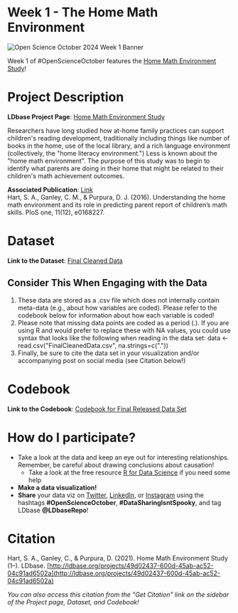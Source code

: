 
# Week 1 - The Home Math Environment

![Open Science October 2024 Week 1 Banner](https://github.com/user-attachments/assets/a2d4713d-daf8-4a4b-94c3-474dfc8d66a7)

Week 1 of #OpenScienceOctober features the [Home Math Environment Study](https://ldbase.org/projects/49d02437-600d-45ab-ac52-04c91ad6502a)!


# Project Description
**LDbase Project Page**: [Home Math Environment Study](https://ldbase.org/projects/49d02437-600d-45ab-ac52-04c91ad6502a)

Researchers have long studied how at-home family practices can support children's reading development, traditionally including things like number of books in the home, use of the local library, and a rich language environment (collectively, the "home literacy environment.") Less is known about the "home math environment". The purpose of this study was to begin to identify what parents are doing in their home that might be related to their children's math achievement outcomes.

**Associated Publication**: [Link](https://journals.plos.org/plosone/article?id=10.1371/journal.pone.0168227#sec030)  
Hart, S. A., Ganley, C. M., & Purpura, D. J. (2016). Understanding the home math environment and its role in predicting parent report of children’s math skills. PloS one, 11(12), e0168227.  

  
# Dataset
**Link to the Dataset**: [Final Cleaned Data](https://ldbase.org/datasets/28729a95-d898-4271-b16e-dc67be8d8689)
## Consider This When Engaging with the Data  
1. These data are stored as a .csv file which does not internally contain meta-data (e.g., about how variables are coded). Please refer to the codebook below for information about how each variable is coded! 
2. Please note that missing data points are coded as a period (.). If you are using R and would prefer to replace these with NA values, you could use syntax that looks like the following when reading in the data set: data <- read.csv("FinalCleanedData.csv", na.strings=c("."))
3. Finally, be sure to cite the data set in your visualization and/or accompanying post on social media (see Citation below!)

   
# Codebook
**Link to the Codebook**: [Codebook for Final Released Data Set](https://ldbase.org/documents/15e8bdce-c8ba-4941-bb51-a419b9746815)  


# How do I participate?
-  Take a look at the data and keep an eye out for interesting relationships. Remember, be careful about drawing conclusions about causation!
   -  Take a look at the free resource [R for Data Science](https://r4ds.hadley.nz/) if you need some help
- **Make a data visualization!**
- **Share** your data viz on [Twitter](https://twitter.com/LDbaseRepo), [LinkedIn](https://www.linkedin.com/company/ldbaserepo/?viewAsMember=true), or [Instagram](https://www.instagram.com/ldbaserepo/) using the hashtags **#OpenScienceOctober**, **#DataSharingIsntSpooky**, and tag LDbase **@LDbaseRepo**!


# Citation
Hart, S. A., Ganley, C., & Purpura, D. (2021). Home Math Environment Study (1–). LDbase. [http://ldbase.org/projects/49d02437-600d-45ab-ac52-04c91ad6502a](http://ldbase.org/projects/49d02437-600d-45ab-ac52-04c91ad6502a)

*You can also access this citation from the "Get Citation" link on the sidebar of the Project page, Dataset, and Codebook!*
